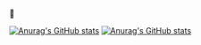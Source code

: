 :closed_lock_with_key:

[![Anurag's GitHub stats](https://github-readme-stats.vercel.app/api?username=onSec-fr&show_icons=true)](https://github.com/anuraghazra/github-readme-stats)
[![Anurag's GitHub stats](https://github-readme-stats.vercel.app/api/top-langs/?username=onSec-fr&layout=donut)](https://github.com/anuraghazra/github-readme-stats)
